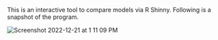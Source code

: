 This is an interactive tool to compare models via R Shinny. Following is a snapshot of the program.

![Screenshot 2022-12-21 at 1 11 09 PM](https://user-images.githubusercontent.com/113130167/208984635-e42e31e7-f1fe-4d13-ae74-65fb8171d1d5.png)
